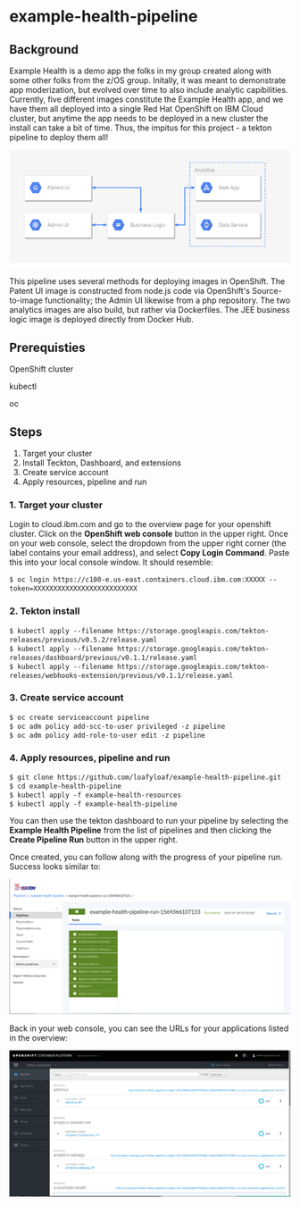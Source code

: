 # example-health-pipeline

## Background

Example Health is a demo app the folks in my group created along with some other folks from the z/OS group.  Initally, it was meant to demonstrate app moderization, but evolved over time to also include analytic capibilities.  Currently, five different images constitute the Example Health app, and we have them all deployed into a single Red Hat OpenShift on IBM Cloud cluster, but anytime the app needs to be deployed in a new cluster the install can take a bit of time.  Thus, the impitus for this project - a tekton pipeline to deploy them all!

![example-health](./images/example-health.png)

This pipeline uses several methods for deploying images in OpenShift.  The Patent UI image is constructed from node.js code via OpenShift's Source-to-image functionality; the Admin UI likewise from a php repository.  The two analytics images are also build, but rather via Dockerfiles.  The JEE business logic image is deployed directly from Docker Hub.

## Prerequisties

OpenShift cluster

kubectl

oc

## Steps

1. Target your cluster
2. Install Teckton, Dashboard, and extensions
3. Create service account
4. Apply resources, pipeline and run

### 1. Target your cluster

Login to cloud.ibm.com and go to the overview page for your openshift cluster. Click on the **OpenShift web console** button in the upper right.  Once on your web console, select the dropdown from the upper right corner (the label contains your email address), and select **Copy Login Command**.  Paste this into your local console window.  It should resemble:

```
$ oc login https://c100-e.us-east.containers.cloud.ibm.com:XXXXX --token=XXXXXXXXXXXXXXXXXXXXXXXXXX
```

### 2. Tekton install

```
$ kubectl apply --filename https://storage.googleapis.com/tekton-releases/previous/v0.5.2/release.yaml
$ kubectl apply --filename https://storage.googleapis.com/tekton-releases/dashboard/previous/v0.1.1/release.yaml
$ kubectl apply --filename https://storage.googleapis.com/tekton-releases/webhooks-extension/previous/v0.1.1/release.yaml
```

### 3. Create service account
```
$ oc create serviceaccount pipeline
$ oc adm policy add-scc-to-user privileged -z pipeline
$ oc adm policy add-role-to-user edit -z pipeline
```

### 4. Apply resources, pipeline and run
```
$ git clone https://github.com/loafyloaf/example-health-pipeline.git
$ cd example-health-pipeline
$ kubectl apply -f example-health-resources
$ kubectl apply -f example-health-pipeline
```

You can then use the tekton dashboard to run your pipeline by selecting the **Example Health Pipeline** from the list of pipelines and then clicking the **Create Pipeline Run** button in the upper right. 

Once created, you can follow along with the progress of your pipeline run.  Success looks similar to:

![success](./images/example-health-tekton-success.png)

Back in your web console, you can see the URLs for your applications listed in the overview:

![routes](./images/example-health-routes.png)
